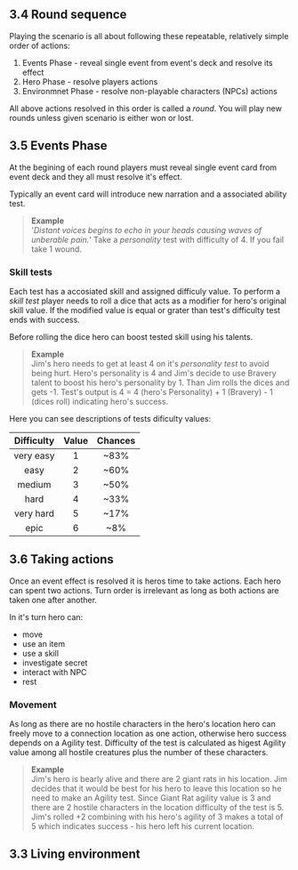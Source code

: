 ## 3.4 Round sequence

Playing the scenario is all about following these repeatable, relatively simple order of actions: 

1) Events Phase - reveal single event from event's deck and resolve its effect 
2) Hero Phase - resolve players actions
3) Environmnet Phase - resolve non-playable characters (NPCs) actions 

All above actions resolved in this order is called a *round*.  You will play new rounds unless given scenario is either won or lost.

## 3.5 Events Phase
At the begining of each round players must reveal single event card from event deck and they all must resolve it's effect.

Typically an event card will introduce new narration and a associated ability test.

> **Example**  
'*Distant voices begins to echo in your heads causing waves of unberable pain.*' Take a *personality* test with difficulty of 4. If you fail take 1 wound.

### Skill tests
Each test has a accosiated skill and assigned difficuly value. To perform a *skill test* player needs to roll a dice that acts as a modifier for hero's original skill value. If the modified value is equal or grater than test's difficulty 
test ends with success.

Before rolling the dice hero can boost tested skill using his talents.

>**Example**  
Jim's hero needs to get at least 4 on it's *personality test* to avoid being hurt. Hero's personality is 4 and Jim's decide to use Bravery talent to boost his hero's personality by 1. Than Jim rolls the dices and gets -1. Test's output is 4 = 4 (hero's Personality) + 1 (Bravery) - 1 (dices roll) indicating hero's success.

Here you can see descriptions of tests dificulty values:

| Difficulty | Value | Chances |
|:----------:|:-----:|:-------:|
|  very easy |   1   |   ~83%  |
|    easy    |   2   |   ~60%  |
|   medium   |   3   |   ~50%  |
|    hard    |   4   |   ~33%  |
|  very hard |   5   |   ~17%  |
|    epic    |   6   |   ~8%   |

## 3.6 Taking actions

Once an event effect is resolved it is heros time to take actions. Each hero can spent two actions. Turn order is irrelevant as long as both actions are taken one after another.

In it's turn hero can:
- move
- use an item
- use a skill
- investigate secret
- interact with NPC
- rest

### Movement
As long as there are no hostile characters in the hero's location hero can freely move to a connection location as one action, otherwise hero success depends on a Agility test. Difficulty of the test is calculated as higest Agility value among all hostile creatures plus the number of these characters.

> **Example**  
Jim's hero is bearly alive and there are 2 giant rats in his location. Jim decides that it would be best for his hero to leave this location so he need to make an Agility test. Since Giant Rat agility value is 3 and there are 2 hostile characters in the location difficulty of the test is 5. Jim's rolled +2 combining with his hero's agility of 3 makes a total of 5 which indicates success - his hero left his current location.








## **3.3 Living environment**